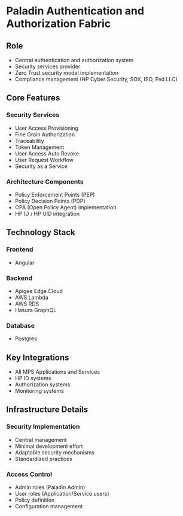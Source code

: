 # Paladin Authentication and Authorization Fabric

## Role
- Central authentication and authorization system
- Security services provider
- Zero Trust security model implementation
- Compliance management (HP Cyber Security, SOX, ISO, Fed LLC)

## Core Features

### Security Services
- User Access Provisioning
- Fine Grain Authorization
- Traceability
- Token Management
- User Access Auto Revoke
- User Request Workflow
- Security as a Service

### Architecture Components
- Policy Enforcement Points (PEP)
- Policy Decision Points (PDP)
- OPA (Open Policy Agent) implementation
- HP ID / HP UID integration

## Technology Stack

### Frontend
- Angular

### Backend
- Apigee Edge Cloud
- AWS Lambda
- AWS RDS
- Hasura GraphQL

### Database
- Postgres

## Key Integrations
- All MPS Applications and Services
- HP ID systems
- Authorization systems
- Monitoring systems

## Infrastructure Details

### Security Implementation
- Central management
- Minimal development effort
- Adaptable security mechanisms
- Standardized practices

### Access Control
- Admin roles (Paladin Admin)
- User roles (Application/Service users)
- Policy definition
- Configuration management